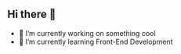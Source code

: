 ## Hi there 👋

- 🔭 I’m currently working on something cool
- 🌱 I’m currently learning Front-End Development

